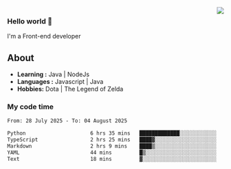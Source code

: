 <img align='right' src="https://github-readme-stats.vercel.app/api?username=jumodada&show_icons=true&theme=vue">

### Hello world 👋

I'm a Front-end developer 
    
## About
-  **Learning :** Java | NodeJs
-  **Languages :** Javascript | Java
-  **Hobbies:** Dota | The Legend of Zelda

### My code time

<!--START_SECTION:waka-->

```txt
From: 28 July 2025 - To: 04 August 2025

Python                     6 hrs 35 mins   █████████████░░░░░░░░░░░░   51.93 %
TypeScript                 2 hrs 25 mins   ████▓░░░░░░░░░░░░░░░░░░░░   19.03 %
Markdown                   2 hrs 9 mins    ████▒░░░░░░░░░░░░░░░░░░░░   16.98 %
YAML                       44 mins         █▒░░░░░░░░░░░░░░░░░░░░░░░   05.86 %
Text                       18 mins         ▓░░░░░░░░░░░░░░░░░░░░░░░░   02.45 %
```

<!--END_SECTION:waka-->

